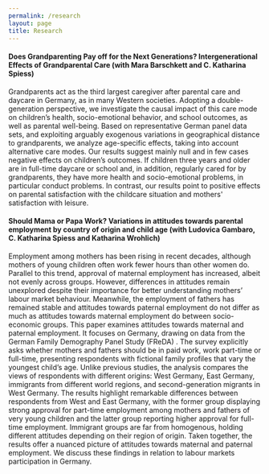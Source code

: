 ```yaml
---
permalink: /research
layout: page
title: Research
---
```


#### **Does Grandparenting Pay off for the Next Generations? Intergenerational Effects of Grandparental Care (with Mara Barschkett and C. Katharina Spiess)**

Grandparents act as the third largest caregiver after parental care and daycare in Germany, as in many Western societies. Adopting a double-generation perspective, we investigate the causal impact of this care mode on children’s health, socio-emotional behavior, and school outcomes, as well as parental well-being. Based on representative German panel data sets, and exploiting arguably exogenous variations in geographical distance to grandparents, we analyze age-specific effects, taking into account alternative care modes. Our results suggest mainly null and in few cases negative effects on children’s outcomes. If children three years and older are in full-time daycare or school and, in addition, regularly cared for by grandparents, they have more health and socio-emotional problems, in particular conduct problems. In contrast, our results point to positive effects on parental satisfaction with the childcare situation and mothers' satisfaction with leisure. 


#### **Should Mama or Papa Work? Variations in attitudes towards parental employment by country of origin and child age (with Ludovica Gambaro, C. Katharina Spiess and Katharina Wrohlich)**

Employment among mothers has been rising in recent decades, although mothers of young children often work fewer hours than other women do. Parallel to this trend, approval of maternal employment has increased, albeit not evenly across groups. However, differences in attitudes remain unexplored despite their importance for better understanding mothers’ labour market behaviour. Meanwhile, the employment of fathers has remained stable and attitudes towards paternal employment do not differ as much as attitudes towards maternal employment do between socio-economic groups. This paper examines attitudes towards maternal and paternal employment. It focuses on Germany, drawing on data from the German Family Demography Panel Study (FReDA) . The survey explicitly asks whether mothers and fathers should be in paid work, work part-time or full-time, presenting respondents with fictional family profiles that vary the youngest child’s age. Unlike previous studies, the analysis compares the views of respondents with different origins: West Germany, East Germany, immigrants from different world regions, and second-generation migrants in West Germany. The results highlight remarkable differences between respondents from West and East Germany, with the former group displaying strong approval for part-time employment among mothers and fathers of very young children and the latter group reporting higher approval for full-time employment. Immigrant groups are far from homogenous, holding different attitudes depending on their region of origin. Taken together, the results offer a nuanced picture of attitudes towards maternal and paternal employment. We discuss these findings in relation to labour markets participation in Germany.



